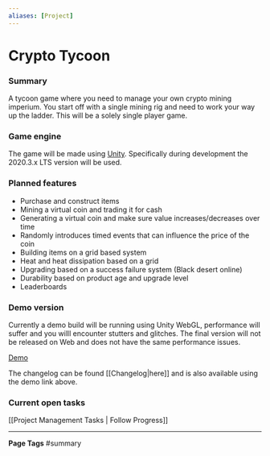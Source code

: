 ```yaml
---
aliases: [Project]
---
```


# Crypto Tycoon
### Summary 

A tycoon game where you need to manage your own crypto mining imperium. You start off with a single mining rig and need to work your way up the ladder. This will be a solely single player game.

### Game engine
The game will be made using [Unity](https://unity3d.com). Specifically during development the 2020.3.x LTS version will be used. 

### Planned features
- Purchase and construct items
- Mining a virtual coin and trading it for cash
- Generating a virtual coin and make sure value increases/decreases over time
- Randomly introduces timed events that can influence the price of the coin
- Building items on a grid based system
- Heat and heat dissipation based on a grid
- Upgrading based on a success failure system (Black desert online)
- Durability based on product age and upgrade level
- Leaderboards

### Demo version
Currently a demo build will be running using Unity WebGL, performance will suffer and you willl encounter stutters and glitches. The final version will not be released on Web and does not have the same performance issues.

[Demo](https://plnda.github.io/CryptoTycoonGame)

The changelog can be found [[Changelog|here]] and is also available using the demo link above.

### Current open tasks
[[Project Management Tasks | Follow Progress]]

---
**Page Tags**
#summary